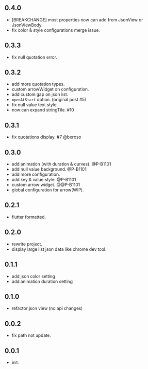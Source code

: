 ## 0.4.0

* [BREAKCHANGE] most properties now can add from JsonView or JsonViewBody.
* fix color & style configurations merge issue.

## 0.3.3

* fix null quotation error.

## 0.3.2

* add more quotation types.
* custom arrowWidget on configuration.
* add custom gap on json list.
* `openAtStart` option. (original post #5)
* fix null value text style.
* now can expand stringTile. #10

## 0.3.1

* fix quotations display. #7 @beroso

## 0.3.0

* add animation (with duration & curves). @P-B1101
* add null value background. @P-B1101
* add more configuration.
* add key & value style. @P-B1101
* custom arrow widget. @@P-B1101
* global configuration for arrow(WIP).

## 0.2.1

* flutter formatted.

## 0.2.0

* rewrite project.
* display large list json data like chrome dev tool.
## 0.1.1

* add json color setting
* add animation duration setting

## 0.1.0

* refactor json view (no api changes)

## 0.0.2

* fix path not update.

## 0.0.1

* init.
